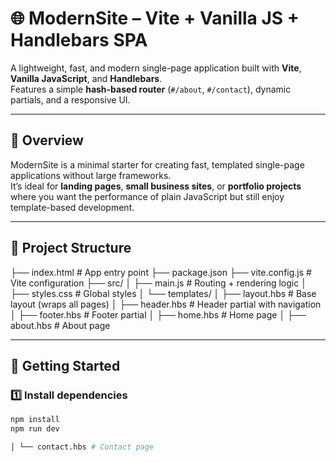 # 🌐 ModernSite – Vite + Vanilla JS + Handlebars SPA

A lightweight, fast, and modern single-page application built with **Vite**, **Vanilla JavaScript**, and **Handlebars**.  
Features a simple **hash-based router** (`#/about`, `#/contact`), dynamic partials, and a responsive UI.

---

## 📌 Overview

ModernSite is a minimal starter for creating fast, templated single-page applications without large frameworks.  
It’s ideal for **landing pages**, **small business sites**, or **portfolio projects** where you want the performance of plain JavaScript but still enjoy template-based development.

---

## 📂 Project Structure

├── index.html # App entry point
├── package.json
├── vite.config.js # Vite configuration
├── src/
│ ├── main.js # Routing + rendering logic
│ ├── styles.css # Global styles
│ └── templates/
│ ├── layout.hbs # Base layout (wraps all pages)
│ ├── header.hbs # Header partial with navigation
│ ├── footer.hbs # Footer partial
│ ├── home.hbs # Home page
│ ├── about.hbs # About page


---

## 🚀 Getting Started

### 1️⃣ Install dependencies
```bash
npm install
npm run dev

│ └── contact.hbs # Contact page
